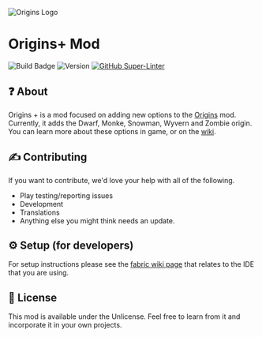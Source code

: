 ![Origins Logo](https://raw.githubusercontent.com/lochnessdragon/OriginsPlus/main/branding/origins-plus-logo.png)

# Origins+ Mod
![Build Badge](https://github.com/lochnessdragon/OriginsPlus/workflows/build/badge.svg) ![Version](https://img.shields.io/github/v/release/lochnessdragon/OriginsPlus) [![GitHub Super-Linter](https://github.com/lochnessdragon/OriginsPlus/workflows/Java%20Linter/badge.svg)](https://github.com/marketplace/actions/super-linter)

## ❓ About
Origins + is a mod focused on adding new options to the [Origins](https://www.curseforge.com/minecraft/mc-mods/origins) mod. Currently, it adds the Dwarf, Monke, Snowman, Wyvern and Zombie origin. You can learn more about these options in game, or on the [wiki](https://github.com/lochnessdragon/OriginsPlus/wiki).

## ✍️ Contributing
If you want to contribute, we'd love your help with all of the following.
* Play testing/reporting issues
* Development
* Translations
* Anything else you might think needs an update.

## ⚙️ Setup (for developers)

For setup instructions please see the [fabric wiki page](https://fabricmc.net/wiki/tutorial:setup) that relates to the IDE that you are using.

## 📝 License

This mod is available under the Unlicense. Feel free to learn from it and incorporate it in your own projects.
